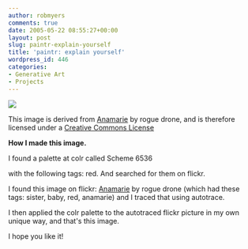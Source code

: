 ```yaml
---
author: robmyers
comments: true
date: 2005-05-22 08:55:27+00:00
layout: post
slug: paintr-explain-yourself
title: 'paintr: explain yourself'
wordpress_id: 446
categories:
- Generative Art
- Projects
---
```


![](/assets/wp-admin//assets/0.png)

  


  


This image is derived from [Anamarie]('http://flickr.com/photos/34427470233@N01/1542/') by rogue drone, and is therefore licensed under a [Creative Commons License]('http://www.creativecommons.org/license/cc-by-sa/2.0/')

  


**How I made this image.**

  


I found a palette at colr called Scheme 6536

  


with the following tags: red. And searched for them on flickr.

  


I found this image on flickr: [Anamarie]('http://flickr.com/photos/34427470233@N01/1542/') by rogue drone (which had these tags: sister, baby, red, anamarie) and I traced that using autotrace.

  


  


I then applied the colr palette to the autotraced flickr picture in my own unique way, and that's this image.

  


  


I hope you like it!

  


